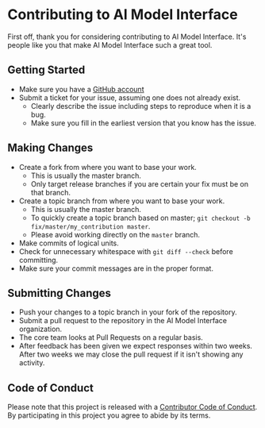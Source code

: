 # Contributing to AI Model Interface

First off, thank you for considering contributing to AI Model Interface. It's people like you that make AI Model Interface such a great tool.

## Getting Started

- Make sure you have a [GitHub account](https://github.com/signup/free)
- Submit a ticket for your issue, assuming one does not already exist.
    - Clearly describe the issue including steps to reproduce when it is a bug.
    - Make sure you fill in the earliest version that you know has the issue.

## Making Changes

- Create a fork from where you want to base your work.
    - This is usually the master branch.
    - Only target release branches if you are certain your fix must be on that branch.
- Create a topic branch from where you want to base your work.
    - This is usually the master branch.
    - To quickly create a topic branch based on master; `git checkout -b fix/master/my_contribution master`.
    - Please avoid working directly on the `master` branch.
- Make commits of logical units.
- Check for unnecessary whitespace with `git diff --check` before committing.
- Make sure your commit messages are in the proper format.

## Submitting Changes

- Push your changes to a topic branch in your fork of the repository.
- Submit a pull request to the repository in the AI Model Interface organization.
- The core team looks at Pull Requests on a regular basis.
- After feedback has been given we expect responses within two weeks. After two weeks we may close the pull request if it isn't showing any activity.

## Code of Conduct

Please note that this project is released with a [Contributor Code of Conduct](CODE_OF_CONDUCT.md). By participating in this project you agree to abide by its terms.
